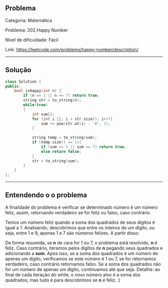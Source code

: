 ## Problema
Categoria: Matemática

Problema: 202.Happy Number

Nível de dificuldade: Fácil

Link: https://leetcode.com/problems/happy-number/description/

---

## Solução
```cpp
class Solution {
public:
    bool isHappy(int n) {
        if (n == 1 || n == 7) return true;
        string str = to_string(n);
        while(true)
        {
            int sum{};
            for (int i {}; i < str.size(); i++){
                sum += pow(str.at(i) - '0', 2);
            }
            
            string temp = to_string(sum);
            if (temp.size() == 1){
                if (sum == 1 || sum == 7) return true;
                else return false;
            }
            str = to_string(sum);
        }
    }
};
```

---

## Entendendo o o problema

A finalidade do problema é verificar se determinado número é um número feliz, assim, retornando verdadeiro se for feliz ou falso, caso contrário.

Temos um número feliz quando a soma dos quadrados de seus digitos é igual a 1. Analisando, descobrimos que entre os inteiros de um dígito, ou seja, entre 1 e 9, apenas 1 e 7 são números felizes. A partir disso:

De forma resumida, se **n** de cara for 1 ou 7, o problema está resolvido, **n** é feliz. Caso contrário, iteramos pelos dígitos de **n** pegando seus quadrados e adicionando a **sum**. Após isso, se a soma dos quadrados é um número de apenas um dígito, verificamos se este número é 1 ou 7, se for retornamos verdadeiro, caso contrário retornamos falso. Se a soma dos quadrados não for um número de apenas um dígito, continuamos até que seja. Detalhe: ao final de cada iteração do while, o novo número alvo é a soma dos quadrados, mas tudo é para descobrimos se **n** é feliz. :) 


